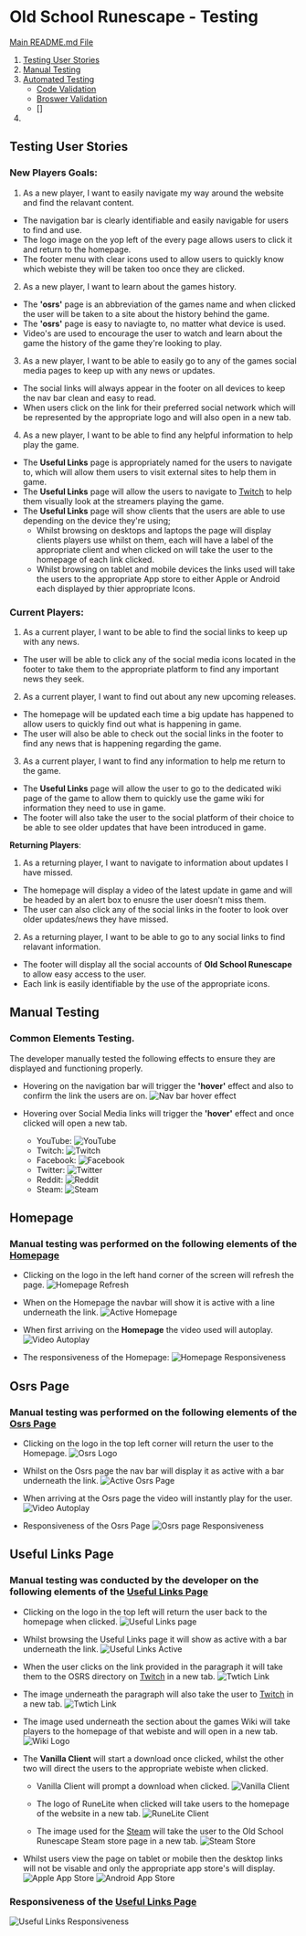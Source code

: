 # Old School Runescape - Testing
[Main README.md File](/README.md)

1. [Testing User Stories](#Testing-User-Stories)
2. [Manual Testing](#Manual-Testing)
3. [Automated Testing](#Automated-Testing)
   * [Code Validation](#Code-Validation)
   * [Broswer Validation](#broswer-validation)
   * []
4. 


## Testing User Stories

### **New Players Goals**:
1. As a new player, I want to easily navigate my way around the website and find the relavant content.
  * The navigation bar is clearly identifiable and easily navigable for users to find and use.
  * The logo image on the yop left of the every page allows users to click it and return to the homepage.
  * The footer menu with clear icons used to allow users to quickly know which webiste they will be taken too once they are clicked.

2. As a new player, I want to learn about the games history.
  * The **'osrs'** page is an abbreviation of the games name and when clicked the user will be taken to a site about the history behind the game.
  * The **'osrs'** page is easy to naviagte to, no matter what device is used.
  * Video's are used to encourage the user to watch and learn about the game the history of the game they're looking to play.

3. As a new player, I want to be able to easily go to any of the games social media pages to keep up with any news or updates.
  * The social links will always appear in the footer on all devices to keep the nav bar clean and easy to read.
  * When users click on the link for their preferred social network which will be represented by the appropriate logo and will also open in a new tab.

4. As a new player, I want to be able to find any helpful information to help play the game.
  * The **Useful Links** page is appropriately named for the users to navigate to, which will allow them users to visit external sites to help them in game.
  * The **Useful Links** page will allow the users to navigate to [Twitch](Twitch.tv "Twitch homepage") to help them visually look at the streamers playing the game.
  * The **Useful Links** page will show clients that the users are able to use depending on the device they're using;
    * Whilst browsing on desktops and laptops the page will display clients players use whilst on them, each will have a label of the appropriate client and when clicked on will take 
    the user to the homepage of each link clicked.
    * Whilst browsing on tablet and mobile devices the links used will take the users to the appropriate App store to either Apple or Android each displayed by thier appropriate Icons.

### **Current Players**:
1.  As a current player, I want to be able to find the social links to keep up with any news.
* The user will be able to click any of the social media icons located in the footer to take them to the appropriate platform to find any important news they seek.

2. As a current player, I want to find out about any new upcoming releases.
* The homepage will be updated each time a big update has happened to allow users to quickly find out what is happening in game.
* The user will also be able to check out the social links in the footer to find any news that is happening regarding the game.

3. As a current player, I want to find any information to help me return to the game.
* The **Useful Links** page will allow the user to go to the dedicated wiki page of the game to allow them to quickly use the game wiki for information they need to use in game.
* The footer will also take the user to the social platform of their choice to be able to see older updates that have been introduced in game.

**Returning Players**:
1. As a returning player, I want to navigate to information about updates I have missed.
* The homepage will display a video of the latest update in game and will be headed by an alert box to enusre the user doesn't miss them.
* The user can also click any of the social links in the footer to look over older updates/news they have missed.

2. As a returning player, I want to be able to go to any social links to find relavant information.
* The footer will display all the social accounts of **Old School Runescape** to allow easy access to the user.
* Each link is easily identifiable by the use of the appropriate icons.

## Manual Testing

### Common Elements Testing.
The developer manually tested the following effects to ensure they are displayed and functioning properly.

* Hovering on the navigation bar will trigger the **'hover'** effect and also to confirm the link the users are on.
![Nav bar hover effect](assets/testing-files/nav-bar.gif)

* Hovering over Social Media links will trigger the **'hover'** effect and once clicked will open a new tab.

  * YouTube:
  ![YouTube](assets/testing-files/navbar-footer-gif/YouTube.gif)
  * Twitch:
  ![Twitch](assets/testing-files/navbar-footer-gif/Twitch.gif)
  * Facebook:
  ![Facebook](assets/testing-files/navbar-footer-gif/Facebook.gif)
  * Twitter:
  ![Twitter](assets/testing-files/navbar-footer-gif/Twitter.gif)
  * Reddit:
  ![Reddit](assets/testing-files/navbar-footer-gif/Reddit.gif)
  * Steam:
  ![Steam](assets/testing-files/navbar-footer-gif/Steam.gif)

## Homepage

### Manual testing was performed on the following elements of the [Homepage](index.html)

* Clicking on the logo in the left hand corner of the screen will refresh the page.
![Homepage Refresh](assets/testing-files/homepage-gif/Logo-Refresh.gif)

* When on the Homepage the navbar will show it is active with a line underneath the link.
![Active Homepage](assets/testing-files/homepage-gif/Active-Link.jpg)

* When first arriving on the **Homepage** the video used will autoplay.
![Video Autoplay](assets/testing-files/homepage-gif/Video-Autoplay.gif)

* The responsiveness of the Homepage:
![Homepage Responsiveness](assets/testing-files/homepage-gif/Homepage-Responsiveness.gif)

## Osrs Page

### Manual testing was performed on the following elements of the [Osrs Page](osrs.html)

* Clicking on the logo in the top left corner will return the user to the Homepage.
![Osrs Logo](assets/testing-files/osrs-page/Osrs-Logo.gif)

* Whilst on the Osrs page the nav bar will display it as active with a bar underneath the link.
![Active Osrs Page](assets/testing-files/osrs-page/Osrs-Active.jpg)

* When arriving at the Osrs page the video will instantly play for the user.
![Video Autoplay](assets/testing-files/osrs-page/Osrs-Video.gif)

* Responsiveness of the Osrs Page
![Osrs page Responsiveness](assets/testing-files/osrs-page/Osrs-Responsiveness.gif)

## Useful Links Page

### Manual testing was conducted by the developer on the following elements of the [Useful Links Page](useful-links.html)

* Clicking on the logo in the top left will return the user back to the homepage when clicked.
![Useful Links page](assets/testing-files/useful-links/Useful-Logo.gif)

* Whilst browsing the Useful Links page it will show as active with a bar underneath the link.
![Useful Links Active](assets/testing-files/useful-links/Useful-Active.jpg)

* When the user clicks on the link provided in the paragraph it will take them to the OSRS directory 
on [Twitch](Twitch.tv) in a new tab.
![Twtich Link](assets/testing-files/useful-links/Twitch-Link.gif)

* The image underneath the paragraph will also take the user to [Twitch](Twitch.tv) in a new tab.
![Twtich Link](assets/testing-files/useful-links/Twitch-Image.gif)

* The image used underneath the section about the games Wiki will take players to the homepage of that 
webiste and will open in a new tab.
![Wiki Logo](assets/testing-files/useful-links/Wiki-Logo.gif)

* The **Vanilla Client** will start a download once clicked, whilst the other two will direct the users to 
the appropriate webiste when clicked.

  * Vanilla Client will prompt a download when clicked.
  ![Vanilla Client](assets/testing-files/useful-links/Vanilla-Client.gif)

  * The logo of RuneLite when clicked will take users to the homepage of the website in a new tab.
  ![RuneLite Client](assets/testing-files/useful-links/RuneLite-Client.gif)

  * The image used for the [Steam](https://store.steampowered.com/) will take the user to the Old School Runescape Steam store page in a new tab.
  ![Steam Store](assets/testing-files/useful-links/Steam-Store.gif)

* Whilst users view the page on tablet or mobile then the desktop links will not be visable and only the appropriate app store's will display.
![Apple App Store](assets/testing-files/useful-links/Apple-Store.gif)
![Android App Store](assets/testing-files/useful-links/Android-Store.gif)

### Responsiveness of the [Useful Links Page](useful-links.html)

![Useful Links Responsiveness](assets/testing-files/useful-links/Responsiveness-Useful-Links.gif)